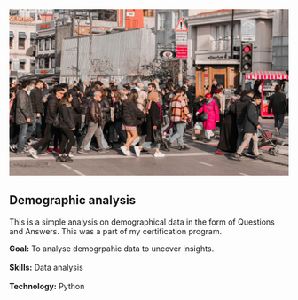 
<img src="https://github.com/Abhishek321Kumar/Data-analysis-files/blob/main/Demographic analysis/demographic.jpg" alt="demographic data" width="700" height="300" style=" object-fit:cover" />

## Demographic analysis
<p>This is a simple analysis on demographical data in the form of Questions and Answers. This was a part of my certification program.</p>
<div><b>Goal:</b> To analyse demogrpahic data to uncover insights.</div>
<br/>
<div><b>Skills:</b> Data analysis</div>
<br/>
<div><b>Technology:</b> Python</div>
